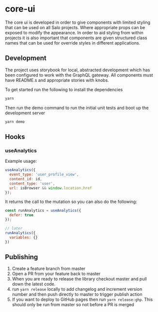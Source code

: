 # core-ui

The core ui is developed in order to give components with limited styling that can be used on all Salo projects. Where appropriate props can be exposed to modify the appearance. In order to aid styling from within projects it is also important that components are given structured class names that can be used for override styles in different applications.

## Development

The project uses storybook for local, abstracted development which has been configured to work with the GraphQL gateway. All components must have README.s and appropriate stories with knobs.

To get started run the following to install the dependencies
```bash
yarn
```

Then run the demo command to run the initial unit tests and boot up the development server
```bash
yarn demo
```

## Hooks

### useAnalytics

Example usage:

```javascript
useAnalytics({
  event_type: 'user_profile_view',
  content_id: id,
  content_type: 'user',
  url: isBrowser && window.location.href
});
```

It returns the call to the mutation so you can also do the following:

```javascript
const runAnalytics = useAnalytics({
  defer: true
});

// later
runAnalytics({
  variables: {}
})
```

## Publishing

1. Create a feature branch from master
2. Open a PR from your feature back to master
3. When you are ready to release the library checkout master and pull down the latest code.
4. run `yarn release` locally to add changelog and increment version number and then push directly to master to trigger publish action
5. If you want to deploy to GitHub pages then run `yarn release:ghp`. This should only be run from master so not before a PR is merged
